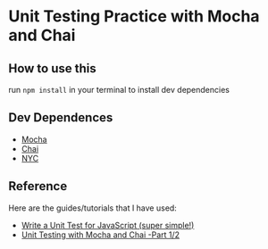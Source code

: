# Unit Testing Practice with Mocha and Chai

## How to use this

run ```npm install``` in your terminal to install dev dependencies

## Dev Dependences
* [Mocha](https://mochajs.org/)
* [Chai](https://www.chaijs.com/)
* [NYC](https://istanbul.js.org/)

## Reference
Here are the guides/tutorials that I have used:

* [Write a Unit Test for JavaScript (super simple!)](https://www.youtube.com/watch?v=k4GFqgBR2qc)
* [Unit Testing with Mocha and Chai -Part 1/2](https://youtu.be/Rumf96j0cR0)
